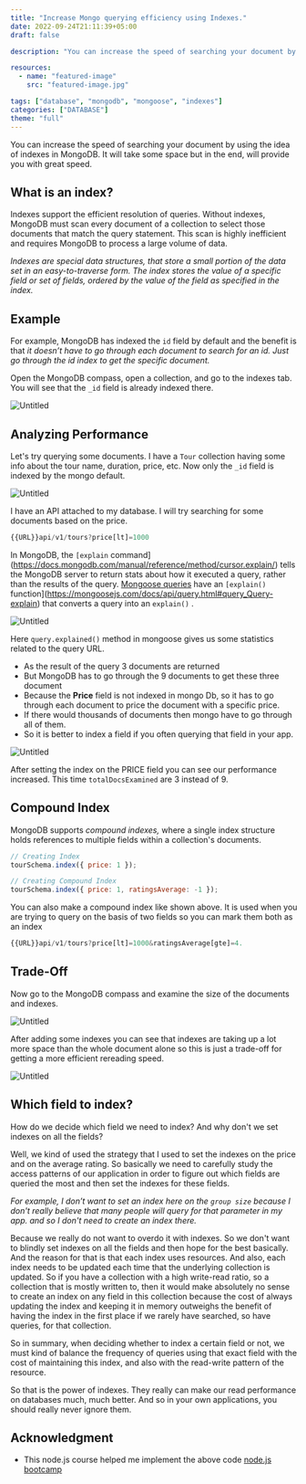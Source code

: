 ```yaml
---
title: "Increase Mongo querying efficiency using Indexes."
date: 2022-09-24T21:11:39+05:00
draft: false

description: "You can increase the speed of searching your document by using the idea of indexes in MongoDB. It will take some space but in the end, will provide you with great speed."

resources:
  - name: "featured-image"
    src: "featured-image.jpg"

tags: ["database", "mongodb", "mongoose", "indexes"]
categories: ["DATABASE"]
theme: "full"
---
```


<!--more-->

You can increase the speed of searching your document by using the idea of indexes in MongoDB. It will take some space but in the end, will provide you with great speed.

## What is an index?

Indexes support the efficient resolution of queries. Without indexes, MongoDB must scan every document of a collection to select those documents that match the query statement. This scan is highly inefficient and requires MongoDB to process a large volume of data.

_Indexes are special data structures, that store a small portion of the data set in an easy-to-traverse form. The index stores the value of a specific field or set of fields, ordered by the value of the field as specified in the index._

## Example

For example, MongoDB has indexed the `id` field by default and the benefit is that _it doesn’t have to go through each document to search for an id. Just go through the id index to get the specific document._

Open the MongoDB compass, open a collection, and go to the indexes tab. You will see that the `_id` field is already indexed there.

![Untitled](https://firebasestorage.googleapis.com/v0/b/imagehosting-d913b.appspot.com/o/Improve%20querying%20performance%20in%20mongo%201d443163a39d4aea8478b53427a29623_Untitled_1664030219682..png?alt=media&token=68e508c8-5611-4d52-a653-904f923d1353)

## Analyzing Performance

Let's try querying some documents. I have a `Tour` collection having some info about the tour name, duration, price, etc. Now only the `_id` field is indexed by the mongo default.

![Untitled](https://firebasestorage.googleapis.com/v0/b/imagehosting-d913b.appspot.com/o/Improve%20querying%20performance%20in%20mongo%201d443163a39d4aea8478b53427a29623_Untitled%201_1664030221052..png?alt=media&token=f5dc86de-eaed-497f-9ef6-d2b861fb2269)

I have an API attached to my database. I will try searching for some documents based on the price.

```js
{{URL}}api/v1/tours?price[lt]=1000
```

In MongoDB, the `[explain` command](https://docs.mongodb.com/manual/reference/method/cursor.explain/) tells the MongoDB server to return stats about how it executed a query, rather than the results of the query. [Mongoose queries](https://mongoosejs.com/docs/queries.html) have an `[explain()` function](https://mongoosejs.com/docs/api/query.html#query_Query-explain) that converts a query into an `explain()`
.

![Untitled](https://firebasestorage.googleapis.com/v0/b/imagehosting-d913b.appspot.com/o/Improve%20querying%20performance%20in%20mongo%201d443163a39d4aea8478b53427a29623_Untitled%202_1664030222512..png?alt=media&token=49bc991a-09e4-43f7-9c78-360499768876)

Here `query.explained()` method in mongoose gives us some statistics related to the query URL.

- As the result of the query 3 documents are returned
- But MongoDB has to go through the 9 documents to get these three document
- Because the **Price** field is not indexed in mongo Db, so it has to go through each document to price the document with a specific price.
- If there would thousands of documents then mongo have to go through all of them.
- So it is better to index a field if you often querying that field in your app.

![Untitled](https://firebasestorage.googleapis.com/v0/b/imagehosting-d913b.appspot.com/o/Improve%20querying%20performance%20in%20mongo%201d443163a39d4aea8478b53427a29623_Untitled%203_1664030223683..png?alt=media&token=625709ee-5028-4ffb-a312-390a37efa1f1)

After setting the index on the PRICE field you can see our performance increased. This time `totalDocsExamined` are 3 instead of 9.

## Compound Index

MongoDB supports _compound indexes,_ where a single index structure holds references to multiple fields within a collection's documents.

```js
// Creating Index
tourSchema.index({ price: 1 });

// Creating Compound Index
tourSchema.index({ price: 1, ratingsAverage: -1 });
```

You can also make a compound index like shown above. It is used when you are trying to query on the basis of two fields so you can mark them both as an index

```js
{{URL}}api/v1/tours?price[lt]=1000&ratingsAverage[gte]=4.
```

## Trade-Off

Now go to the MongoDB compass and examine the size of the documents and indexes.

![Untitled](https://firebasestorage.googleapis.com/v0/b/imagehosting-d913b.appspot.com/o/Improve%20querying%20performance%20in%20mongo%201d443163a39d4aea8478b53427a29623_Untitled%204_1664030224841..png?alt=media&token=c6cd3e05-72a1-4bea-90d2-607f624d1bc2)

After adding some indexes you can see that indexes are taking up a lot more space than the whole document alone so this is just a trade-off for getting a more efficient rereading speed.

![Untitled](https://firebasestorage.googleapis.com/v0/b/imagehosting-d913b.appspot.com/o/Improve%20querying%20performance%20in%20mongo%201d443163a39d4aea8478b53427a29623_Untitled%205_1664030225986..png?alt=media&token=e491675d-1f17-4676-8ab8-6f88f096c01e)

## Which field to index?

How do we decide which field we need to index? And why don't we set indexes on all the fields?

Well, we kind of used the strategy that I used to set the indexes on the price and on the average rating. So basically we need to carefully study the access patterns of our application in order to figure out which fields are queried the most and then set the indexes for these fields.

_For example, I don’t want to set an index here on the `group size` because I don't really believe that many people will query for that parameter in my app. and so I don't need to create an index there._

Because we really do not want to overdo it with indexes. So we don't want to blindly set indexes on all the fields and then hope for the best basically. And the reason for that is that each index uses resources. And also, each index needs to be updated each time that the underlying collection is updated. So if you have a collection with a high write-read ratio, so a collection that is mostly written to, then it would make absolutely no sense to create an index on any field in this collection because the cost of always updating the index and keeping it in memory outweighs the benefit of having the index in the first place if we rarely have searched, so have queries, for that collection.

So in summary, when deciding whether to index a certain field or not, we must kind of balance the frequency of queries using that exact field with the cost of maintaining this index, and also with the read-write pattern of the resource.

So that is the power of indexes. They really can make our read performance on databases much, much better. And so in your own applications, you should really never ignore them.

## Acknowledgment

- This node.js course helped me implement the above code [node.js bootcamp](https://www.udemy.com/course/nodejs-express-mongodb-bootcamp/)
